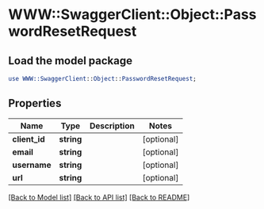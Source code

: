 # WWW::SwaggerClient::Object::PasswordResetRequest

## Load the model package
```perl
use WWW::SwaggerClient::Object::PasswordResetRequest;
```

## Properties
Name | Type | Description | Notes
------------ | ------------- | ------------- | -------------
**client_id** | **string** |  | [optional] 
**email** | **string** |  | [optional] 
**username** | **string** |  | [optional] 
**url** | **string** |  | [optional] 

[[Back to Model list]](../README.md#documentation-for-models) [[Back to API list]](../README.md#documentation-for-api-endpoints) [[Back to README]](../README.md)


